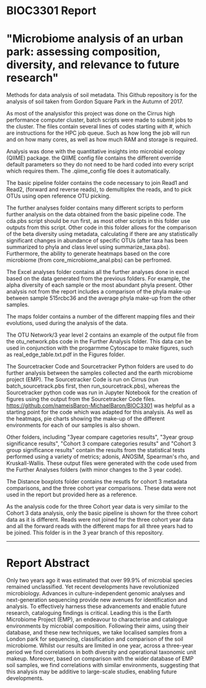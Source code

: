 # BIOC3301 Report
# "Microbiome analysis of an urban park: assessing composition, diversity, and relevance to future research"
Methods for data analysis of soil metadata.
This Github repository is for the analysis of soil taken from Gordon Square Park in the Autumn of 2017. 

As most of the analysisfor this project was done on the Cirrus high performance computer cluster, batch scripts were made to submit jobs to the cluster.
The files contain several lines of codes starting with #, which are instructions for the HPC job queue. Such as how long the job will run and on how many cores, as well as how much RAM and storage is required.

Analysis was done with the quantitative insights into microbial ecology (QIIME) package. the QIIME config file contains the different override default parameters so they do not need to be hard coded into every script which requires them. The .qiime_config file does it automatically.

The basic pipeline folder contains the code necessary to join Read1 and Read2, (forward and reverse reads), to demultiplex the reads, and to pick OTUs using open reference OTU picking. 

The further analyses folder contains many different scripts to perform further analysis on the data obtained from the basic pipeline code. The cda.pbs script should be run first, as most other scripts in this folder use outputs from this script. Other code in this folder allows for the comparison of the beta diversity using metadata, calculating if there are any statistically significant changes in abundance of specific OTUs (after taxa has been summarized to phyla and class level using summarize_taxa.pbs). Furthermore, the ability to generate heatmaps based on the core microbiome (from core_microbiome_anal.pbs) can be perfromed.

The Excel analyses folder contains all the further analyses done in excel based on the data generated from the previous folders. For example, the alpha diversity of each sample or the most abundant phyla present. Other analysis not from the report includes a comparison of the phyla make-up between sample 515rcbc36 and the average phyla make-up from the other samples.

The maps folder contains a number of the different mapping files and their evolutions, used during the analysis of the data.

The OTU Network/3 year level 2 contains an example of the output file from the otu_network.pbs code in the Further Analysis folder. This data can be used in conjunction with the progarmme Cytoscape to make figures, such as real_edge_table.txt.pdf in the Figures folder.

The Sourcetracker Code and Sourcetracker Python folders are used to do further analysis between the samples collected and the earth microbiome project (EMP). The Sourcetracker Code is run on Cirrus (run batch_sourcetrack.pbs first, then run_sourcetrack.pbs), whereas the Sourcetracker python code was run in Jupyter Notebook for the creation of figures using the output from the Sourcetracker Code files. https://github.com/nameisBaron-MichaelBaron/BIOC3301 was helpful as a starting point for the code which was adapted for this analysis. As well as the heatmaps, pie charts showing the make-up of the different environments for each of our samples is also shown.

Other folders, including "3year compare cagetories results", "3year group significance results", "Cohort 3 compare categories results" and "Cohort 3 group significance results" contain the results from the statistical tests performed using a variety of metrics; adonis, ANOSIM, Spearman's rho, and Kruskall-Wallis. These output files were generated with the code used from the Further Analyses folders (with minor changes to the 3 year code).

The Distance boxplots folder contains the resutls for cohort 3 metadata comparisons, and the three cohort year comparisons. These data were not used in the report but provided here as a reference.

As the analysis code for the three Cohort year data is very similar to the Cohort 3 data analysis, only the basic pipeline is shown for the three cohort data as it is different. Reads were not joined for the three cohort year data and all the forward reads with the different maps for all three years had to be joined. This folder is in the 3 year branch of this repository.

______________________________________________________________________________________________________________________________

# Report Abstract

Only two years ago it was estimated that over 99.9% of microbial species remained unclassified. Yet recent developments have revolutionized microbiology. Advances in culture-independent genomic analyses and next-generation sequencing provide new avenues for identification and analysis. To effectively harness these advancements and enable future research, cataloguing findings is critical.  Leading this is the Earth Microbiome Project (EMP), an endeavour to characterise and catalogue environments by microbial composition. Following their aims, using their database, and these new techniques, we take localised samples from a London park for sequencing, classification and comparison of the soil microbiome. Whilst our results are limited in one year, across a three-year period we find correlations in both diversity and operational taxonomic unit makeup. Moreover, based on comparison with the wider database of EMP soil samples, we find correlations with similar environments, suggesting that this analysis may be additive to large-scale studies, enabling future developments. 
